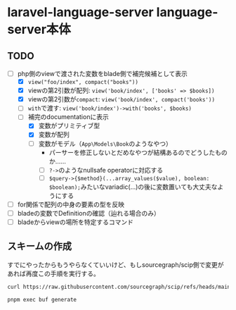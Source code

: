 # laravel-language-server language-server本体

## TODO
- [ ] php側のviewで渡された変数をblade側で補完候補として表示
    - [x] `view("foo/index", compact("books"))`
    - [x] viewの第2引数が配列: `view('book/index', ['books' => $books])`
    - [x] viewの第2引数が`compact`: `view('book/index', compact('books'))`
    - [ ] `with`で渡す: `view('book/index')->with('books', $books)`
    - [ ] 補完のdocumentationに表示
        - [x] 変数がプリミティブ型
        - [x] 変数が配列
        - [ ] 変数がモデル（`App\Models\Book`のようなやつ）
            - パーサーを修正しないとだめなやつが結構あるのでどうしたものか……
            - [ ] `?->`のようなnullsafe operatorに対応する
            - [ ] `$query->{$method}(...array_values($value), boolean: $boolean);`みたいなvariadic(...)の後に変数置いても大丈夫なようにする

- [ ] for関係で配列の中身の要素の型を反映
- [ ] bladeの変数でDefinitionの確認（辿れる場合のみ）
- [ ] bladeからviewの場所を特定するコマンド

## スキームの作成
すでにやったからもうやらなくていいけど、もしsourcegraph/scip側で変更があれば再度この手順を実行する。

```sh
curl https://raw.githubusercontent.com/sourcegraph/scip/refs/heads/main/scip.proto > scip.proto
```

```sh
pnpm exec buf generate
```
